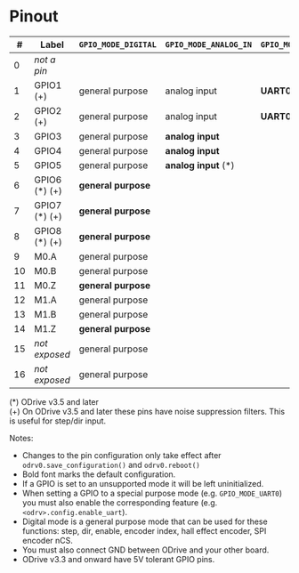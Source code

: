 # Pinout

| #  | Label         | `GPIO_MODE_DIGITAL`    | `GPIO_MODE_ANALOG_IN` | `GPIO_MODE_UART0` | `GPIO_MODE_PWM0` | `GPIO_MODE_CAN0` | `GPIO_MODE_I2C0` | `GPIO_MODE_ENC0` | `GPIO_MODE_ENC1` | `GPIO_MODE_MECH_BRAKE` |
|----|---------------|------------------------|-----------------------|-------------------|------------------|------------------|------------------|------------------|------------------|------------------------|
|  0 | _not a pin_   |                        |                       |                   |                  |                  |                  |                  |                  |                        |
|  1 | GPIO1 (+)     | general purpose        | analog input          | **UART0.TX**      | PWM0.0           |                  |                  |                  |                  | mechanical brake       |
|  2 | GPIO2 (+)     | general purpose        | analog input          | **UART0.RX**      | PWM0.1           |                  |                  |                  |                  | mechanical brake       |
|  3 | GPIO3         | general purpose        | **analog input**      |                   | PWM0.2           |                  |                  |                  |                  | mechanical brake       |
|  4 | GPIO4         | general purpose        | **analog input**      |                   | PWM0.3           |                  |                  |                  |                  | mechanical brake       |
|  5 | GPIO5         | general purpose        | **analog input** (*)  |                   |                  |                  |                  |                  |                  | mechanical brake       |
|  6 | GPIO6 (*) (+) | **general purpose**    |                       |                   |                  |                  |                  |                  |                  | mechanical brake       |
|  7 | GPIO7 (*) (+) | **general purpose**    |                       |                   |                  |                  |                  |                  |                  | mechanical brake       |
|  8 | GPIO8 (*) (+) | **general purpose**    |                       |                   |                  |                  |                  |                  |                  | mechanical brake       |
|  9 | M0.A          | general purpose        |                       |                   |                  |                  |                  | **ENC0.A**       |                  |                        |
| 10 | M0.B          | general purpose        |                       |                   |                  |                  |                  | **ENC0.B**       |                  |                        |
| 11 | M0.Z          | **general purpose**    |                       |                   |                  |                  |                  |                  |                  |                        |
| 12 | M1.A          | general purpose        |                       |                   |                  |                  | I2C.SCL          |                  | **ENC1.A**       |                        |
| 13 | M1.B          | general purpose        |                       |                   |                  |                  | I2C.SDA          |                  | **ENC1.B**       |                        |
| 14 | M1.Z          | **general purpose**    |                       |                   |                  |                  |                  |                  |                  |                        |
| 15 | _not exposed_ | general purpose        |                       |                   |                  | **CAN0.RX**      | I2C.SCL          |                  |                  |                        |
| 16 | _not exposed_ | general purpose        |                       |                   |                  | **CAN0.TX**      | I2C.SDA          |                  |                  |                        |


(*) ODrive v3.5 and later <br>
(+) On ODrive v3.5 and later these pins have noise suppression filters. This is useful for step/dir input. <br>

Notes:
* Changes to the pin configuration only take effect after `odrv0.save_configuration()` and `odrv0.reboot()`
* Bold font marks the default configuration.
* If a GPIO is set to an unsupported mode it will be left uninitialized.
* When setting a GPIO to a special purpose mode (e.g. `GPIO_MODE_UART0`) you must also enable the corresponding feature (e.g. `<odrv>.config.enable_uart`).
* Digital mode is a general purpose mode that can be used for these functions: step, dir, enable, encoder index, hall effect encoder, SPI encoder nCS.
* You must also connect GND between ODrive and your other board.
* ODrive v3.3 and onward have 5V tolerant GPIO pins.
